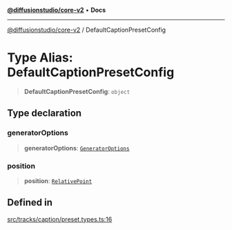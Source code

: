 [**@diffusionstudio/core-v2**](../README.md) • **Docs**

***

[@diffusionstudio/core-v2](../globals.md) / DefaultCaptionPresetConfig

# Type Alias: DefaultCaptionPresetConfig

> **DefaultCaptionPresetConfig**: `object`

## Type declaration

### generatorOptions

> **generatorOptions**: [`GeneratorOptions`](GeneratorOptions.md)

### position

> **position**: [`RelativePoint`](../interfaces/RelativePoint.md)

## Defined in

[src/tracks/caption/preset.types.ts:16](https://github.com/diffusionstudio/core-v2/blob/ce69ef92917fd6c7f2f6e872cf6c87954dee9b56/src/tracks/caption/preset.types.ts#L16)

